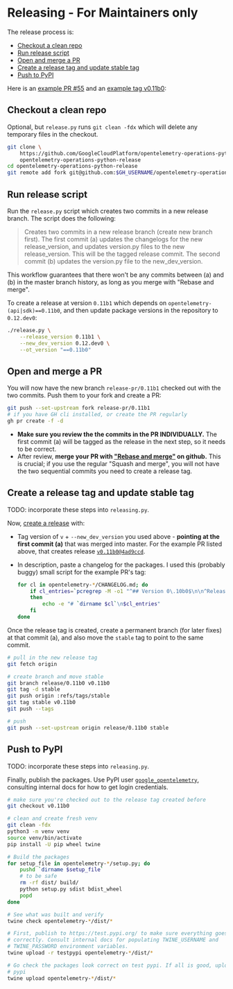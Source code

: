 Releasing - For Maintainers only <!-- omit in toc --> 
================

The release process is:

- [Checkout a clean repo](#checkout-a-clean-repo)
- [Run release script](#run-release-script)
- [Open and merge a PR](#open-and-merge-a-pr)
- [Create a release tag and update stable tag](#create-a-release-tag-and-update-stable-tag)
- [Push to PyPI](#push-to-pypi)

Here is an [example PR
#55](<https://github.com/GoogleCloudPlatform/opentelemetry-operations-python/pull/55>)
and an [example tag
v0.11b0](https://github.com/GoogleCloudPlatform/opentelemetry-operations-python/releases/tag/v0.11b0):

## Checkout a clean repo

Optional, but `release.py` runs `git clean -fdx` which will delete any temporary
files in the checkout.

```bash
git clone \
    https://github.com/GoogleCloudPlatform/opentelemetry-operations-python.git \
    opentelemetry-operations-python-release
cd opentelemetry-operations-python-release
git remote add fork git@github.com:$GH_USERNAME/opentelemetry-operations-python.git
```

## Run release script

Run the `release.py` script which creates two commits in a new release
branch. The script does the following:

> Creates two commits in a new release branch (create new branch first). The first
> commit (a) updates the changelogs for the new release_version, and updates
> version.py files to the new release_version. This will be the tagged release
> commit. The second commit (b) updates the version.py file to the
> new_dev_version.

This workflow guarantees that there won't be any commits between (a) and (b)
in the master branch history, as long as you merge with "Rebase and merge".

To create a release at version `0.11b1` which depends on
`opentelemetry-(api|sdk)==0.11b0`, and then update package versions in the
repository to `0.12.dev0`:

```bash
./release.py \
    --release_version 0.11b1 \
    --new_dev_version 0.12.dev0 \
    --ot_version "==0.11b0"
```

## Open and merge a PR

You will now have the new branch `release-pr/0.11b1` checked out with the two
commits. Push them to your fork and create a PR:

```bash
git push --set-upstream fork release-pr/0.11b1
# if you have GH cli installed, or create the PR regularly
gh pr create -f -d
```

- **Make sure you review the the commits in the PR INDIVIDUALLY.** The first
commit (a) will be tagged as the release in the next step, so it needs to be
correct.
- After review, **merge your PR with ["Rebase and
merge"](https://docs.github.com/en/github/collaborating-with-issues-and-pull-requests/about-pull-request-merges#rebase-and-merge-your-pull-request-commits)
on github.** This is crucial; if you use the regular "Squash and merge", you
will not have the two sequential commits you need to create a release tag.

## Create a release tag and update stable tag

TODO: incorporate these steps into `releasing.py`.

Now, [create a
release](https://github.com/GoogleCloudPlatform/opentelemetry-operations-python/releases/new)
with:

- Tag version of `v` + `--new_dev_version` you used above -
**pointing at the first commit (a)** that was merged into master. For the
example PR listed above, that creates release
[`v0.11b0@4ad9ccd`](https://github.com/GoogleCloudPlatform/opentelemetry-operations-python/releases/tag/v0.11b0).
- In description, paste a changelog for the packages. I used this (probably
buggy) small script for the example PR's tag:

  ```bash
  for cl in opentelemetry-*/CHANGELOG.md; do
      if cl_entries=`pcregrep -M -o1 "^## Version 0\.10b0$\n\n^Released.*\n\n((?:- [\s\S]+?)*?)(?=(\s+##|\Z))" $cl`
      then
          echo -e "# `dirname $cl`\n$cl_entries"
      fi
  done
  ```

Once the release tag is created, create a permanent branch (for later fixes)
at that commit (a), and also move the `stable` tag to point to the same
commit.

```bash
# pull in the new release tag
git fetch origin

# create branch and move stable
git branch release/0.11b0 v0.11b0
git tag -d stable
git push origin :refs/tags/stable
git tag stable v0.11b0
git push --tags

# push
git push --set-upstream origin release/0.11b0 stable
```

## Push to PyPI

TODO: incorporate these steps into `releasing.py`.

Finally, publish the packages. Use PyPI user
[`google_opentelemetry`](https://pypi.org/user/google_opentelemetry/),
consulting internal docs for how to get login credentials.

```bash
# make sure you're checked out to the release tag created before
git checkout v0.11b0

# clean and create fresh venv
git clean -fdx
python3 -m venv venv
source venv/bin/activate
pip install -U pip wheel twine

# Build the packages
for setup_file in opentelemetry-*/setup.py; do
    pushd `dirname $setup_file`
    # to be safe
    rm -rf dist/ build/
    python setup.py sdist bdist_wheel
    popd
done

# See what was built and verify
twine check opentelemetry-*/dist/*

# First, publish to https://test.pypi.org/ to make sure everything goes
# correctly. Consult internal docs for populating TWINE_USERNAME and
# TWINE_PASSWORD environment variables.
twine upload -r testpypi opentelemetry-*/dist/*

# Go check the packages look correct on test pypi. If all is good, upload to
# pypi
twine upload opentelemetry-*/dist/*
```
